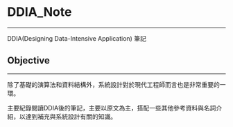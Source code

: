 # DDIA_Note
---
DDIA(Designing Data-Intensive Application) 筆記

## Objective
---
除了基礎的演算法和資料結構外，系統設計對於現代工程師而言也是非常重要的一環。

主要紀錄閱讀DDIA後的筆記，主要以原文為主，搭配一些其他參考資料與名詞介紹，以達到補充與系統設計有關的知識。

